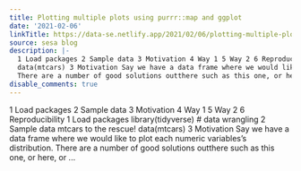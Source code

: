 ```yaml
---
title: Plotting multiple plots using purrr::map and ggplot
date: '2021-02-06'
linkTitle: https://data-se.netlify.app/2021/02/06/plotting-multiple-plots-using-purrr-map-and-ggplot/
source: sesa blog
description: |-
  1 Load packages 2 Sample data 3 Motivation 4 Way 1 5 Way 2 6 Reproducibility 1 Load packages library(tidyverse) # data wrangling 2 Sample data mtcars to the rescue!
  data(mtcars) 3 Motivation Say we have a data frame where we would like to plot each numeric variables’s distribution.
  There are a number of good solutions outthere such as this one, or here, or ...
disable_comments: true
---
```

1 Load packages 2 Sample data 3 Motivation 4 Way 1 5 Way 2 6 Reproducibility 1 Load packages library(tidyverse) # data wrangling 2 Sample data mtcars to the rescue!
data(mtcars) 3 Motivation Say we have a data frame where we would like to plot each numeric variables’s distribution.
There are a number of good solutions outthere such as this one, or here, or ...